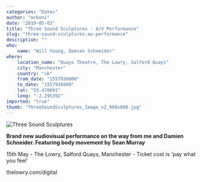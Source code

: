 ```yaml
---
categories: "Dates"
author: "mrboni"
date: "2019-05-03"
title: "Three Sound Sculptures - A/V Performance"
slug: "three-sound-sculptures-av-performance"
description: ""
who: 
    name: "Will Young, Damien Schneider"
where: 
    location_name: "Quays Theatre, The Lowry, Salford Quays"
    city: "Manchester"
    country: "uk"
    from_date: "1557936000"
    to_date: "1557936000"
    lat: "53.470691"
    long: "-2.295392"
imported: "true"
thumb: "ThreeSoundSculptures_Image_v2_960x600.jpg"
---
```



![Three Sound Sculptures](ThreeSoundSculptures_Image_v2_960x600.jpg) 


**Brand new audiovisual performance on the way from me and Damien Schneider. Featuring body movement by Sean Murray**

15th May - The Lowry, Salford Quays, Manchester    -    Ticket cost is 'pay what you feel'


thelowry.com/digital
